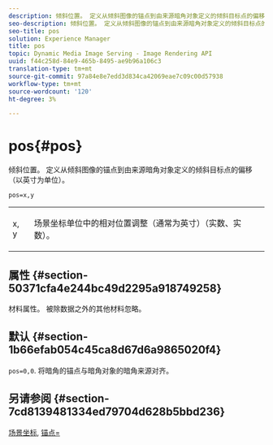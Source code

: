 ```yaml
---
description: 倾斜位置。 定义从倾斜图像的锚点到由来源暗角对象定义的倾斜目标点的偏移（以英寸为单位）。
seo-description: 倾斜位置。 定义从倾斜图像的锚点到由来源暗角对象定义的倾斜目标点的偏移（以英寸为单位）。
seo-title: pos
solution: Experience Manager
title: pos
topic: Dynamic Media Image Serving - Image Rendering API
uuid: f44c258d-84e9-465b-8495-ae9b96a106c3
translation-type: tm+mt
source-git-commit: 97a84e8e7edd3d834ca42069eae7c09c00d57938
workflow-type: tm+mt
source-wordcount: '120'
ht-degree: 3%

---
```



# pos{#pos}

倾斜位置。 定义从倾斜图像的锚点到由来源暗角对象定义的倾斜目标点的偏移（以英寸为单位）。

`pos=x,y`

<table id="simpletable_DB3B64EFB67A47AD843812324ABFAE45"> 
 <tr class="strow"> 
  <td class="stentry"> <p><span class="varname"> x</span>,<span class="varname"> y</span> </p></td> 
  <td class="stentry"> <p>场景坐标单位中的相对位置调整（通常为英寸）（实数、实数）。 </p></td> 
 </tr> 
</table>

## 属性 {#section-50371cfa4e244bc49d2295a918749258}

材料属性。 被除数据之外的其他材料忽略。

## 默认 {#section-1b66efab054c45ca8d67d6a9865020f4}

`pos=0,0`. 将暗角的锚点与暗角对象的暗角来源对齐。

## 另请参阅 {#section-7cd8139481334ed79704d628b5bbd236}

[场景坐标](../../../../../ir-api/http-protocol/image-rendering-api-ref/c-ir-http-protocol-ref/c-ir-http-protocol-syntax-and-features/c-ir-vignettes/c-ir-scene-coordinates.md#concept-528507024fa640b19a2631357febf7f1), [锚点=](../../../../../ir-api/http-protocol/image-rendering-api-ref/c-ir-http-protocol-ref/c-ir-http-protocol-command-reference/r-ir-http-anchor.md#reference-d53923d785c9442997dc7f2199524c26)
